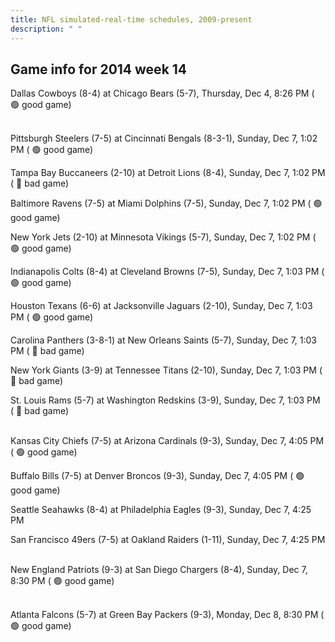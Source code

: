 ```yaml
---
title: NFL simulated-real-time schedules, 2009-present
description: " "
---
```


## Game info for 2014 week 14
Dallas Cowboys (8-4) at Chicago Bears (5-7), Thursday, Dec 4, 8:26 PM (	:green_circle: good game)

<br/>Pittsburgh Steelers (7-5) at Cincinnati Bengals (8-3-1), Sunday, Dec 7, 1:02 PM (	:green_circle: good game)

Tampa Bay Buccaneers (2-10) at Detroit Lions (8-4), Sunday, Dec 7, 1:02 PM (	:red_circle: bad game)

Baltimore Ravens (7-5) at Miami Dolphins (7-5), Sunday, Dec 7, 1:02 PM (	:green_circle: good game)

New York Jets (2-10) at Minnesota Vikings (5-7), Sunday, Dec 7, 1:02 PM (	:green_circle: good game)

Indianapolis Colts (8-4) at Cleveland Browns (7-5), Sunday, Dec 7, 1:03 PM (	:green_circle: good game)

Houston Texans (6-6) at Jacksonville Jaguars (2-10), Sunday, Dec 7, 1:03 PM (	:green_circle: good game)

Carolina Panthers (3-8-1) at New Orleans Saints (5-7), Sunday, Dec 7, 1:03 PM (	:red_circle: bad game)

New York Giants (3-9) at Tennessee Titans (2-10), Sunday, Dec 7, 1:03 PM (	:red_circle: bad game)

St. Louis Rams (5-7) at Washington Redskins (3-9), Sunday, Dec 7, 1:03 PM (	:red_circle: bad game)

<br/>Kansas City Chiefs (7-5) at Arizona Cardinals (9-3), Sunday, Dec 7, 4:05 PM (	:green_circle: good game)

Buffalo Bills (7-5) at Denver Broncos (9-3), Sunday, Dec 7, 4:05 PM (	:green_circle: good game)

Seattle Seahawks (8-4) at Philadelphia Eagles (9-3), Sunday, Dec 7, 4:25 PM

San Francisco 49ers (7-5) at Oakland Raiders (1-11), Sunday, Dec 7, 4:25 PM

<br/>New England Patriots (9-3) at San Diego Chargers (8-4), Sunday, Dec 7, 8:30 PM (	:green_circle: good game)

<br/>Atlanta Falcons (5-7) at Green Bay Packers (9-3), Monday, Dec 8, 8:30 PM (	:green_circle: good game)


